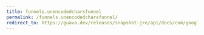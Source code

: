 ```yaml
---
title: funnels.unencodedcharsfunnel
permalink: /funnels.unencodedcharsfunnel/
redirect_to: https://guava.dev/releases/snapshot-jre/api/docs/com/google/common/hash/Funnels.html#unencodedCharsFunnel--
---
```


